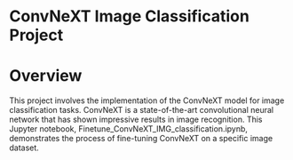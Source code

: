 # ConvNeXT Image Classification Project
# Overview
This project involves the implementation of the ConvNeXT model for image classification tasks. ConvNeXT is a state-of-the-art convolutional neural network that has shown impressive results in image recognition. This Jupyter notebook, Finetune_ConvNeXT_IMG_classification.ipynb, demonstrates the process of fine-tuning ConvNeXT on a specific image dataset.
